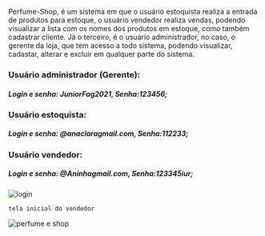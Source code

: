 Perfume-Shop, é um sistema em que o usuário estoquista realiza a entrada de produtos para estoque, o usuário vendedor realiza vendas, podendo visualizar a lista com os nomes dos produtos em estoque, como também cadastrar cliente. Já o terceiro, é o usuário administrador, no caso, o gerente da loja, que tem acesso a todo sistema, podendo visualizar, cadastar, alterar e excluir em qualquer parte do sistema.
 
<h3> Usuário administrador (Gerente):</h3> 
    <h5> Login e senha: JuniorFag2021, Senha:123456; </h5>
 
<h3> Usuário estoquista:</h3> 
    <h5>Login e senha: @anaclaragmail.com, Senha:112233;</h5>
 
<h3>Usuário vendedor:</h3> 
    <h5>Login e senha: @Aninhagmail.com, Senha:123345iur;</h5>
 
![login](https://user-images.githubusercontent.com/81059103/129487783-0e577ce2-55c5-46db-8f9b-43a0376e9f9a.JPG)
    
    tela inicial do vendedor
    
  ![perfume e shop](https://user-images.githubusercontent.com/81059103/129487235-e8ea361e-f147-422d-8646-aa4e9a6a6b88.JPG)
